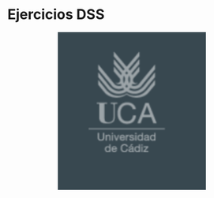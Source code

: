 # Ejercicios DSS

<p align="center">
<img src="Imagenes/uca.png" alt="JuveYell" width="300px" >
</p>
